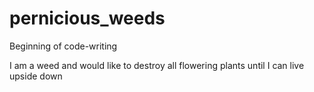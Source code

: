 # pernicious_weeds
Beginning of code-writing

I am a weed and would like to destroy all flowering plants until I can live upside down

